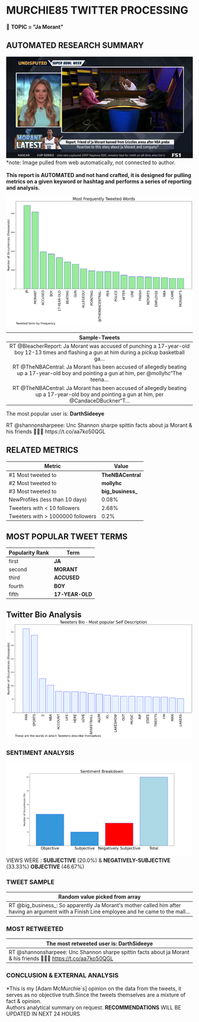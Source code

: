 # MURCHIE85 TWITTER PROCESSING 
&#x1F34E; **TOPIC = "Ja Morant"**

## AUTOMATED RESEARCH SUMMARY

![image](assets/2023-03-01hashtagImage.png)*note: Image pulled from web automatically, not connected to author.
<br></br>
<b> This report is AUTOMATED and not hand crafted, it is designed for pulling metrics on a given keyword or hashtag and performs a series of reporting and analysis.</b>



![image](assets/2023-03-01TWEETS.png)



|                **Sample-Tweets**        |
| :-------------: |
| RT @BleacherReport: Ja Morant was accused of punching a 17-year-old boy 12-13 times and flashing a gun at him during a pickup basketball ga… |
| RT @TheNBACentral: Ja Morant has been accused of allegedly beating up a 17-year-old boy and pointing a gun at him, per @mollyhc“The teena… |
| RT @TheNBACentral: Ja Morant has been accused of allegedly beating up a 17-year-old boy and pointing a gun at him, per @CandaceDBuckner“T… |

The most popular user is: **DarthSideeye**
<div class="alert alert-block alert-danger"> RT @shannonsharpeee: Unc Shannon sharpe spittin facts about ja Morant &amp; his friends 💯💯💯 https://t.co/aa7ko50QGL</div>

## RELATED METRICS<br>
| Metric | Value |
| ------------- | ------------- |
| #1 Most tweeted to  | **TheNBACentral** |
| #2 Most tweeted to  | **mollyhc** |
| #3 Most tweeted to  | **big_business_** |
| NewProfiles (less than 10 days) | 0.08%  |
| Tweeters with < 10 followers  | 2.68%|
| Tweeters with > 1000000 followers  | 0.2%  |



## MOST POPULAR TWEET TERMS 


| Popularity Rank  | Term |
| ------------- | ------------- |
| first  | **JA**  |
| second  | **MORANT**  |
| third  | **ACCUSED** |
| fourth  | **BOY**  |
| fifth  | **17-YEAR-OLD**  |


## Twitter Bio Analysis![image](assets/2023-03-01BIO.png)
### SENTIMENT ANALYSIS
![image](assets/2023-03-01sentiment.png)
VIEWS WERE : **SUBJECTIVE**  (20.0%) & **NEGATIVELY-SUBJECTIVE** (33.33%) **OBJECTIVE** (46.67%)

### TWEET SAMPLE 
| Random value picked from array |
| ------------- |
|RT @big_business_: So apparently Ja Morant's mother called him after having an argument with a Finish Line employee and he came to the mall… |

### MOST RETWEETED 

| The most retweeted user is: **DarthSideeye**  |
| ------------- |
| RT @shannonsharpeee: Unc Shannon sharpe spittin facts about ja Morant &amp; his friends 💯💯💯 https://t.co/aa7ko50QGL |

### CONCLUSION & EXTERNAL ANALYSIS

*This is my [Adam McMurchie`s] opinion on the data from the tweets, it serves as no objective truth.Since the tweets themselves are a mixture of fact & opinion.<br>
Authors analytical summary on request.
**RECOMMENDATIONS** WILL BE UPDATED IN NEXT  24 HOURS <br>
